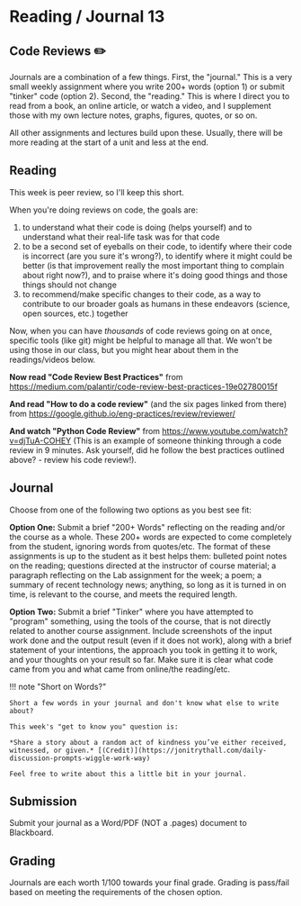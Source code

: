 # Reading / Journal 13

## Code Reviews ✏️

Journals are a combination of a few things. First, the "journal." This is a very small weekly assignment where you write 200+ words (option 1) or submit  "tinker" code (option 2). Second, the "reading." This is where I direct you to read from a book, an online article, or watch a video, and I supplement those with my own lecture notes, graphs, figures, quotes, or so on.

All other assignments and lectures build upon these. Usually, there will be more reading at the start of a unit and less at the end.

## Reading

This week is peer review, so I'll keep this short.

When you're doing reviews on code, the goals are:

1. to understand what their code is doing (helps yourself) and to understand what their real-life task was for that code 
2. to be a second set of eyeballs on their code, to identify where their code is incorrect (are you sure it's wrong?), to identify where it might could be better (is that improvement really the most important thing to complain about right now?), and to praise where it's doing good things and those things should not change
3. to recommend/make specific changes to their code, as a way to contribute to our broader goals as humans in these endeavors (science, open sources, etc.) together

Now, when you can have *thousands* of code reviews going on at once, specific tools (like git) might be helpful to manage all that. We won't be using those in our class, but you might hear about them in the readings/videos below.

**Now read "Code Review Best Practices"** from <https://medium.com/palantir/code-review-best-practices-19e02780015f>

**And read "How to do a code review"** (and the six pages linked from there) from <https://google.github.io/eng-practices/review/reviewer/>

**And watch "Python Code Review"** from <https://www.youtube.com/watch?v=djTuA-COHEY> (This is an example of someone thinking through a code review in 9 minutes. Ask yourself, did he follow the best practices outlined above? - review his code review!).

## Journal

Choose from one of the following two options as you best see fit:

**Option One:** Submit a brief "200+ Words" reflecting on the reading and/or the course as a whole. These 200+ words are expected to come completely from the student, ignoring words from quotes/etc. The format of these assignments is up to the student as it best helps them: bulleted point notes on the reading; questions directed at the instructor of course material; a paragraph reflecting on the Lab assignment for the week; a poem; a summary of recent technology news; anything, so long as it is turned in on time, is relevant to the course, and meets the required length. 

**Option Two:** Submit a brief "Tinker" where you have attempted to "program" something, using the tools of the course, that is not directly related to another course assignment. Include screenshots of the input work done and the output result (even if it does not work), along with a brief statement of your intentions, the approach you took in getting it to work, and your thoughts on your result so far. Make sure it is clear what code came from you and what came from online/the reading/etc.

!!! note "Short on Words?"
    
    Short a few words in your journal and don't know what else to write about?

    This week's "get to know you" question is:

    *Share a story about a random act of kindness you’ve either received, witnessed, or given.* [(Credit)](https://jonitrythall.com/daily-discussion-prompts-wiggle-work-way)

    Feel free to write about this a little bit in your journal.

## Submission

Submit your journal as a Word/PDF (NOT a .pages) document to Blackboard.

## Grading

Journals are each worth 1/100 towards your final grade. Grading is pass/fail based on meeting the requirements of the chosen option.